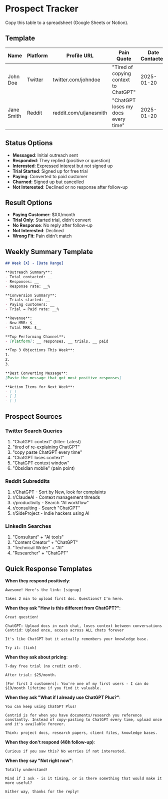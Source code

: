 # Prospect Tracker

Copy this table to a spreadsheet (Google Sheets or Notion).

## Template

| Name | Platform | Profile URL | Pain Quote | Date Contacted | Status | Response | Notes | Result |
|------|----------|-------------|------------|----------------|--------|----------|-------|--------|
| John Doe | Twitter | twitter.com/johndoe | "Tired of copying context to ChatGPT" | 2025-01-20 | Messaged | - | - | - |
| Jane Smith | Reddit | reddit.com/u/janesmith | "ChatGPT loses my docs every time" | 2025-01-20 | Messaged | - | - | - |

## Status Options

- **Messaged**: Initial outreach sent
- **Responded**: They replied (positive or question)
- **Interested**: Expressed interest but not signed up
- **Trial Started**: Signed up for free trial
- **Paying**: Converted to paid customer
- **Churned**: Signed up but cancelled
- **Not Interested**: Declined or no response after follow-up

## Result Options

- **Paying Customer**: $XX/month
- **Trial Only**: Started trial, didn't convert
- **No Response**: No reply after follow-up
- **Not Interested**: Declined
- **Wrong Fit**: Pain didn't match

## Weekly Summary Template

```markdown
## Week [X] - [Date Range]

**Outreach Summary**:
- Total contacted: __
- Responses: __
- Response rate: __%

**Conversion Summary**:
- Trials started: __
- Paying customers: __
- Trial → Paid rate: __%

**Revenue**:
- New MRR: $__
- Total MRR: $__

**Top Performing Channel**:
- [Platform]: __ responses, __ trials, __ paid

**Top 3 Objections This Week**:
1.
2.
3.

**Best Converting Message**:
[Paste the message that got most positive responses]

**Action Items for Next Week**:
- [ ]
- [ ]
- [ ]
```

## Prospect Sources

### Twitter Search Queries

1. "ChatGPT context" (filter: Latest)
2. "tired of re-explaining ChatGPT"
3. "copy paste ChatGPT every time"
4. "ChatGPT loses context"
5. "ChatGPT context window"
6. "Obsidian mobile" (pain point)

### Reddit Subreddits

1. r/ChatGPT - Sort by New, look for complaints
2. r/ClaudeAI - Context management threads
3. r/productivity - Search "AI workflow"
4. r/consulting - Search "ChatGPT"
5. r/SideProject - Indie hackers using AI

### LinkedIn Searches

1. "Consultant" + "AI tools"
2. "Content Creator" + "ChatGPT"
3. "Technical Writer" + "AI"
4. "Researcher" + "ChatGPT"

## Quick Response Templates

**When they respond positively**:
```
Awesome! Here's the link: [signup]

Takes 2 min to upload first doc. Questions? I'm here.
```

**When they ask "How is this different from ChatGPT?"**:
```
Great question!

ChatGPT: Upload docs in each chat, loses context between conversations
Centrid: Upload once, access across ALL chats forever

It's like ChatGPT but it actually remembers your knowledge base.

Try it: [link]
```

**When they ask about pricing**:
```
7-day free trial (no credit card).

After trial: $25/month.

[For first 3 customers]: You're one of my first users - I can do $19/month lifetime if you find it valuable.
```

**When they ask "What if I already use ChatGPT Plus?"**:
```
You can keep using ChatGPT Plus!

Centrid is for when you have documents/research you reference constantly. Instead of copy-pasting to ChatGPT every time, upload once and it's available forever.

Think: project docs, research papers, client files, knowledge bases.
```

**When they don't respond (48h follow-up)**:
```
Curious if you saw this? No worries if not interested.
```

**When they say "Not right now"**:
```
Totally understand!

Mind if I ask - is it timing, or is there something that would make it more useful?

Either way, thanks for the reply!
```
